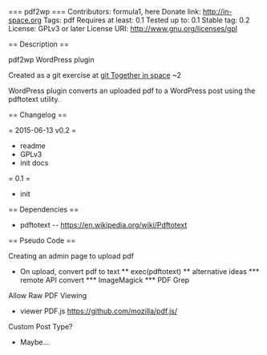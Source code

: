 === pdf2wp ===
Contributors: formula1, here
Donate link: http://in-space.org
Tags: pdf
Requires at least: 0.1
Tested up to: 0.1
Stable tag: 0.2
License: GPLv3 or later
License URI: http://www.gnu.org/licenses/gpl

== Description ==

pdf2wp WordPress plugin

Created as a git exercise at [git Together in space](http://website.in-space.org/git-together/) ~2

WordPress plugin converts an uploaded pdf to a WordPress post using the pdftotext utility.

== Changelog ==

= 2015-06-13 v0.2 =
* readme
* GPLv3
* init docs

= 0.1 =
* init

== Dependencies ==

* pdftotext -- https://en.wikipedia.org/wiki/Pdftotext

== Pseudo Code ==

Creating an admin page to upload pdf
* On upload, convert pdf to text
** exec(pdftotext)
** alternative ideas
*** remote API convert
*** ImageMagick
*** PDF Grep

Allow Raw PDF Viewing
* viewer PDF.js https://github.com/mozilla/pdf.js/

Custom Post Type?
* Maybe...
